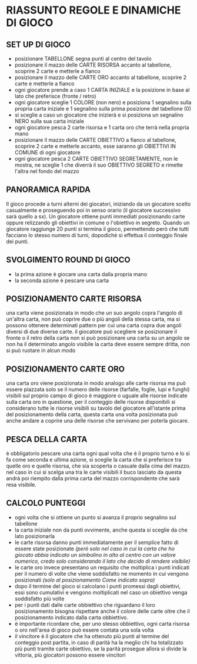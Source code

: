# RIASSUNTO REGOLE E DINAMICHE DI GIOCO
## SET UP DI GIOCO
- posizionare TABELLONE segna punti al centro del tavolo
- posizionare il mazzo delle CARTE RISORSA accanto al tabellone, scoprire 2 carte e metterle a fianco
- posizionare il mazzo delle CARTE ORO accanto al tabellone, scoprire 2	 carte e metterle a fianco
- ogni giocatore prende a caso 1 CARTA INIZIALE e la posizione in base al lato che preferisce (fronte / retro)
- ogni giocatore sceglie 1 COLORE (non nero) e posiziona 1 segnalino sulla propria carta iniziale e 1 segnalino sulla prima posizione del tabellone (0)
- si sceglie a caso un giocatore che inizierà e si posiziona un segnalino NERO sulla sua carta iniziale
- ogni giocatore pesca 2 carte risorsa e 1 carta oro che terrà nella propria mano
- posizionare il mazzo delle CARTE OBIETTIVO a fianco al tabellone, scoprire 2 carte e metterle accanto, esse saranno gli OBIETTIVI IN COMUNE di ogni giocatore
- ogni giocatore pesca 2 CARTE OBIETTIVO SEGRETAMENTE, non le mostra, ne sceglie 1 che diverrà il suo OBIETTIVO SEGRETO e rimette l'altra nel fondo del mazzo

## PANORAMICA RAPIDA
Il gioco procede a turni alterni dei giocatori, iniziando da un giocatore scelto casualmente e proseguendo poi in senso orario (il giocatore successivo sarà quello a sx).
Un giocatore ottiene punti immediati posizionando carte oppure relizzando gli obiettivi in comune o l'obiettivo in segreto.
Quando un giocatore raggiunge 20 punti si termina il gioco, permettendo però che tutti facciano lo stesso numero di turni, dopodichè si effettua il conteggio finale dei punti.

## SVOLGIMENTO ROUND DI GIOCO
- la prima azione è giocare una carta dalla propria mano
- la seconda azione è pescare una carta

## POSIZIONAMENTO CARTE RISORSA
una carta viene posizionata in modo che un suo angolo copra l'angolo di un'altra carta, non può coprire due o più angoli della stessa carta, ma si possono ottenere determinati pattern per cui una carta copra due angoli diversi di due diverse carte. 
il giocatore può scegliere se posizionare il fronte o il retro della carta
non si può posizionare una carta su un angolo se non ha il determinato angolo visibile
la carta deve essere sempre dritta, non si può ruotare in alcun modo

## POSIZIONAMENTO CARTE ORO
una carta oro viene posizionata in modo analogo alle carte risorsa ma può essere piazzata solo se il numero delle risorse (farfalle, foglie, lupi e funghi) visibili sul proprio campo di gioco è maggiore o uguale alle risorse indicate sulla carta oro in questione, per il conteggio delle risorse disponibili si considerano tutte le risorse visibili su tavolo del giocatore all'istante prima del posizionamento della carta, questa carta una volta posizionata può anche andare a coprire una delle risorse che servivano per poterla giocare.

## PESCA DELLA CARTA
è obbligatorio pescare una carta ogni qual volta che è il proprio turno e lo si fa come seconda e ultima azione, si sceglie la carta che si preferisce tra quelle oro e quelle risorsa, che sia scoperta o casuale dalla cima del mazzo. nel caso in cui si scelga una tra le carte visibili il buco lasciato da questa andrà poi riempito dalla prima carta del mazzo corrispondente che sarà resa visibile.

## CALCOLO PUNTEGGI
- ogni volta che si ottiene un punto si avanza il proprio segnalino sul tabellone
- la carta iniziale non da punti ovvimente, anche questa si sceglie da che lato posizionarla
- le carte risorsa danno punti immediatamente per il semplice fatto di essere state posizionate _(*però solo nel caso in cui la carta che ho giocato abbia indicato un simbolino in alto al centro con un valore numerico, credo solo considerando il lato che decido di rendere visibile*)_
- le carte oro invece presentano un requisito che moltiplica i punti indicati per il numero di volte che viene soddisfatto ne momento in cui vengono posizionati _(solo al posizionamento *Come indicato sopra*)_
- dopo il termine del gioco si calcolano i punti promessi dagli obiettivi, essi sono cumulativi e vengono moltiplicati nel caso un obiettivo venga soddisfatto più volte
- per i punti dati dalle carte obbiettivo che riguardano il loro posizionamento bisogna rispettare anche il colore delle carte oltre che il posizionamento indicato dalla carta obbiettivo.
- è importante ricordare che, per uno stesso obbiettivo, ogni carta risorsa o oro nell'area di gioco può essere contata una sola volta
- il vincitore è il giocatore che ha ottenuto più punti al termine del conteggio post partita, in caso di parità ha la meglio chi ha totalizzato più punti tramite carte obiettivo, se la parità prosegue allora si divide la vittoria, più giocatori possono essere vincitori
